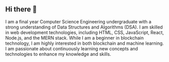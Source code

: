 ## Hi there 👋
 I am a final year Computer Science Engineering undergraduate with a strong understanding of
 Data Structures and Algorithms (DSA). I am skilled in web development technologies, including HTML,
 CSS, JavaScript, React, Node.js, and the MERN stack. While I am a beginner in blockchain technology, I
 am highly interested in both blockchain and machine learning. I am passionate about continuously learning
 new concepts and technologies to enhance my knowledge and skills.

<!--
**masud-79/masud-79** is a ✨ _special_ ✨ repository because its `README.md` (this file) appears on your GitHub profile.

Here are some ideas to get you started:

- 🔭 I’m currently working on ...
- 🌱 I’m currently learning ...
- 👯 I’m looking to collaborate on ...
- 🤔 I’m looking for help with ...
- 💬 Ask me about ...
- 📫 How to reach me: ...
- 😄 Pronouns: ...
- ⚡ Fun fact: ...
-->
